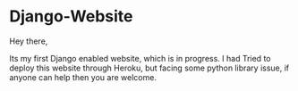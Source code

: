 # Django-Website

Hey there,

Its my first Django enabled website, which is in progress.
I had Tried to deploy this website through Heroku, but facing some python library issue, if anyone can help then you are welcome.
